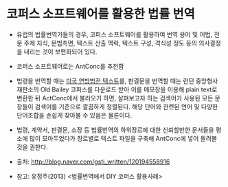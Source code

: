 # 코퍼스 소프트웨어를 활용한 법률 번역

* 유럽의 법률번역가들의 경우, 코퍼스 소프트웨어를 활용하여 번역 용어 및 어법, 전문 주제 지식, 문법측면, 텍스트 산출 맥락, 텍스트 구성, 격식성 정도 등의 의사결정을 내리는 것이 보편화되어 있다.


* 코퍼스 소프트웨어로는 AntConc를 추천함


* 법령을 번역할 때는 [미국 연방법전 텍스트](http://uscode.house.gov/download/download.shtml)를, 판결문을 번역할 때는 런던 중앙형사재판소의 Old Bailey 코퍼스를 다운로드 받아 이를 메모장을 이용해 plain text로 변환한 뒤 ActConc에서 불러오기 하면, 살펴보고자 하는 검색어가 사용된 모든 문장들이 검색어를 기준으로 깔끔하게 정렬된다. 해당 단어와 관련된 연어 및 다양한 단어조합을 손쉽게 찾아볼 수 있음은 물론이다.


* 법령, 계약서, 판결문, 소장 등 법률번역의 하위장르에 대한 신뢰할만한 문서들을 평소에 많이 모아두었다가 장르별로 텍스트 파일을 구축해 AntConc에 넣어 돌려볼 것을 권한다.


* 출처: http://blog.naver.com/gsti_written/120194558916
* 참고: 유정주(2013) <법률번역에서 DIY 코퍼스 활용사례>